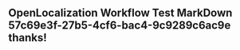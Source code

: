 <properties
ms.topic="hero-topic"
ms.test1="hero-topic"
ms.test2="test"/>

## OpenLocalization Workflow Test MarkDown 57c69e3f-27b5-4cf6-bac4-9c9289c6ac9e thanks!
